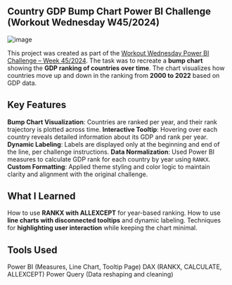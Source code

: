 ## Country GDP Bump Chart Power BI Challenge (Workout Wednesday W45/2024)
![image](https://github.com/user-attachments/assets/fcb2c2d3-f196-4daf-8f33-7662726e0133)

This project was created as part of the [Workout Wednesday Power BI Challenge – Week 45/2024](https://workout-wednesday.com/pbi-2024-w45/). The task was to recreate a **bump chart** showing the **GDP ranking of countries over time**. The chart visualizes how countries move up and down in the ranking from **2000 to 2022** based on GDP data.

## Key Features
**Bump Chart Visualization**: Countries are ranked per year, and their rank trajectory is plotted across time.
**Interactive Tooltip**: Hovering over each country reveals detailed information about its GDP and rank per year.
**Dynamic Labeling**: Labels are displayed only at the beginning and end of the line, per challenge instructions.
**Data Normalization**: Used Power BI measures to calculate GDP rank for each country by year using `RANKX`.
**Custom Formatting**: Applied theme styling and color logic to maintain clarity and alignment with the original challenge.

## What I Learned
How to use **RANKX with ALLEXCEPT** for year-based ranking.
How to use **line charts with disconnected tooltips** and dynamic labeling.
Techniques for **highlighting user interaction** while keeping the chart minimal.

## Tools Used
Power BI (Measures, Line Chart, Tooltip Page)
DAX (RANKX, CALCULATE, ALLEXCEPT)
Power Query (Data reshaping and cleaning)

